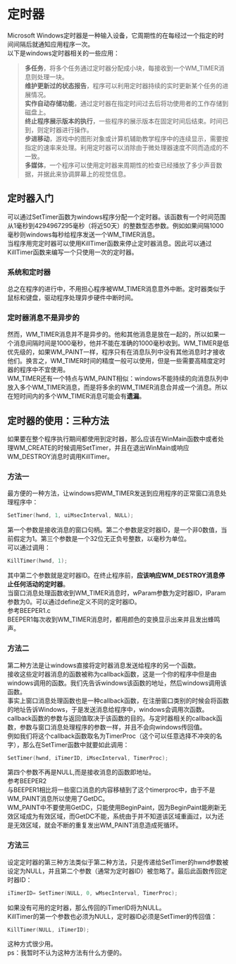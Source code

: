 # 定时器
Microsoft Windows定时器是一种输入设备，它周期性的在每经过一个指定的时间间隔后就通知应用程序一次。  
以下是windows定时器相关的一些应用：  
> **多任务**，将多个任务通过定时器分配成小块，每接收到一个WM_TIMER消息则处理一块。  
> **维护更新过的状态报告**，程序可以利用定时器持续的实时更新某个任务的进展情况。  
> **实作自动存储功能**，通过定时器在指定时间过去后将功使用者的工作存储到磁盘上。  
> **终止程序展示版本的执行**，一些程序的展示版本在固定时间后结束。时间已到，则定时器进行操作。  
> **步进移动**，游戏中的图形对象或计算机辅助教学程序中的连续显示，需要按指定的速率来处理。利用定时器可以消除由于微处理器速度不同而造成的不一致。  
> **多媒体**，一个程序可以使用定时器来周期性的检查已经播放了多少声音数据，并据此来协调屏幕上的视觉信息。  
## 定时器入门
可以通过SetTimer函数为windows程序分配一个定时器。该函数有一个时间范围从1毫秒到4294967295毫秒（将近50天）的整数型态参数。例如如果间隔1000毫秒则windows每秒给程序发送一个WM_TIMER消息。  
当程序用完定时器可以使用KillTimer函数来停止定时器消息。因此可以通过KillTimer函数来编写一个只使用一次的定时器。  
### 系统和定时器
总之在程序的进行中，不用担心程序被WM_TIMER消息意外中断。定时器类似于鼠标和键盘，驱动程序处理异步硬件中断时间。
### 定时器消息不是异步的
然而，WM_TIMER消息并不是异步的。他和其他消息是放在一起的，所以如果一个消息间隔时间是1000毫秒，他并不能在准确的1000毫秒收到。WM_TIMER是低优先级的，如果WM_PAINT一样，程序只有在消息队列中没有其他消息时才接收他们。换言之，WM_TIMER时间的精度一般可以使用，但是一些需要高精度定时器的程序中不宜使用。  
WM_TIMER还有一个特点与WM_PAINT相似：windows不能持续的向消息队列中放入多个WM_TIMER消息，而是将多余的WM_TIMER消息合并成一个消息。所以在短时间内的多个WM_TIMER消息可能会有**遗漏**。   
## 定时器的使用：三种方法
如果要在整个程序执行期间都使用到定时器，那么应该在WinMain函数中或者处理WM_CREATE的时候调用SetTimer，并且在退出WinMain或响应WM_DESTROY消息时调用KillTimer。
### 方法一
最方便的一种方法，让windows把WM_TIMER发送到应用程序的正常窗口消息处理程序中：  
```c
SetTimer(hwnd, 1, uiMsecInterval, NULL);  
```
第一个参数是接收消息的窗口句柄。第二个参数是定时器ID，是一个非0数值，当前假定为1。第三个参数是一个32位无正负号整数，以毫秒为单位。  
可以通过调用：  
```c
KillTimer(hwnd, 1);  
```
其中第二个参数就是定时器ID。在终止程序前，**应该响应WM_DESTROY消息停止任何活动的定时器**。  
当窗口消息处理函数收到WM_TIMER消息时，wParam参数为定时器ID，lParam参数为0。可以通过define定义不同的定时器ID。  
参考BEEPER1.c  
BEEPER1每次收到WM_TIMER消息时，都用颜色的变换显示出来并且发出蜂鸣声。     
### 方法二
第二种方法是让windows直接将定时器消息发送给程序的另一个函数。  
接收这些定时器消息的函数被称为callback函数，这是一个你的程序中但是由windows调用的函数。我们先告诉windows该函数的地址，然后windows调用该函数。  
事实上窗口消息处理函数也是一种callback函数，在注册窗口类别的时候会将函数的地址告诉Windows，于是发送消息给程序中，windows会调用次函数。  
callback函数的参数与返回值取决于该函数的目的。与定时器相关的callback函数，参数与窗口消息处理程序的参数一样，并且不会向windows传回值。  
例如我们将这个callback函数取名为TimerProc（这个可以任意选择不冲突的名字），那么在SetTimer函数中就要如此调用：  
```c
SetTimer(hwnd, iTimerID, iMsecInterval, TimerProc);  
```
第四个参数不再是NULL,而是接收消息的函数即地址。  
参考BEEPER2  
与BEEPER1相比将一些窗口消息的内容移植到了这个timerproc中，由于不是WM_PAINT消息所以使用了GetDC。  
WM_PAINT中不要使用GetDC，只能使用BeginPaint，因为BeginPaint能刷新无效区域成为有效区域，而GetDC不能，系统由于并不知道该区域重画过，以为还是无效区域，就会不断的重复发出WM_PAINT消息造成死循环。
### 方法三
设定定时器的第三种方法类似于第二种方法，只是传递给SetTimer的hwnd参数被设定为NULL，并且第二个参数（通常为定时器ID）被忽略了。最后此函数传回定时器ID：  
```c
iTimerID= SetTimer(NULL, 0, wMsecInterval, TimerProc);  
```
如果没有可用的定时器，那么传回的iTimerID将为NULL。  
KillTimer的第一个参数也必须为NULL，定时器ID必须是SetTimer的传回值：  
```c
KillTimer(NULL, iTimerID);  
```
这种方式很少用。  
ps：我暂时不认为这种方法有什么方便的。